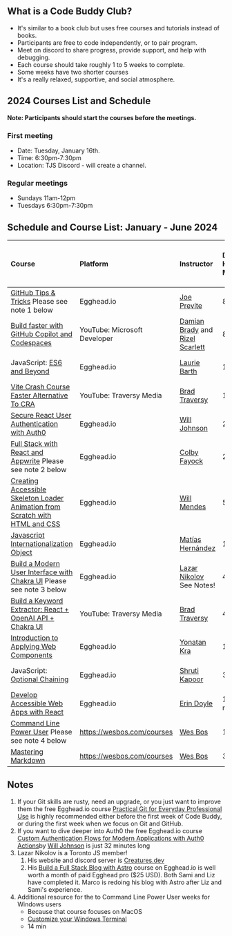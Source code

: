 ## What is a Code Buddy Club?

- It's similar to a book club but uses free courses and tutorials instead of books.
- Participants are free to code independently, or to pair program.
- Meet on discord to share progress, provide support, and help with debugging.
- Each course should take roughly 1 to 5 weeks to complete.
- Some weeks have two shorter courses
- It's a really relaxed, supportive, and social atmosphere.
## 2024 Courses List and Schedule

**Note: Participants should start the courses before the meetings.**
### First meeting

- Date: Tuesday, January 16th.
- Time: 6:30pm-7:30pm 
- Location: TJS Discord - will create a channel.
### Regular meetings

- Sundays 11am-12pm
- Tuesdays 6:30pm-7:30pm 
## Schedule and Course List: January - June 2024

| Course | Platform | Instructor | Duration: Hours / Minutes | Number of Lessons/Video | Proposed Duration for Buddy Club | Week(s) of the Year | Dates (Monday - Sunday) |
| :--- | :--- | :--- | :--- | :--- | :---: | :---: | :---: |
| [GitHub Tips & Tricks](https://egghead.io/courses/github-tips-tricks-6fc4) Please see note 1 below| Egghead.io | [Joe Previte](https://egghead.io/q/resources-by-joe-previte)| 8 min | 10 lessons | 01 Week | 03 to 03 | Jan 15 to Jan 21 |
| [Build faster with GitHub Copilot and Codespaces](https://youtu.be/Lseaqxg8NaY?si=qblR8Am2hJlhcn0Q) | YouTube: Microsoft Developer | [Damian Brady](https://www.linkedin.com/in/damianbrady/) and [Rizel Scarlett](https://www.linkedin.com/in/rizel-bobb-semple/) | 8 min | 10 lessons | 01 Week | 03 to 03 | Jan 15 to Jan 21 |
| JavaScript: [ES6 and Beyond](https://egghead.io/courses/es6-and-beyond-9922)| Egghead.io | [Laurie Barth](https://egghead.io/q/resources-by-laurie-barth) | 11 min | 6 lessons | 01 Week | 04 to 04 | Jan 22 to Jan 28 |
| [Vite Crash Course Faster Alternative To CRA](https://www.youtube.com/watch?v=89NJdbYTgJ8&t=2s) | YouTube: Traversy Media | [Brad Traversy](https://www.linkedin.com/in/bradtraversy/) | 16 min | 1 video | 01 Week | 04 to 04 | Jan 22 to Jan 28 | 
| [Secure React User Authentication with Auth0](https://egghead.io/courses/secure-react-user-authentication-with-auth0-5e17e718) | Egghead.io | [Will Johnson](https://egghead.io/q/resources-by-will-johnson) | 24 min | 9 lessons | 01 Week | 05 to 05 | Jan 29 to Feb 04 |
| [Full Stack with React and Appwrite](https://egghead.io/courses/full-stack-with-react-and-appwrite-e1e46f61) Please see note 2 below | Egghead.io | [Colby Fayock](https://egghead.io/q/resources-by-colby-fayock) | 2h 11m | 15 lessons | 05 Weeks | 06 to 11 | Feb 05 to Mar 17 |
| [Creating Accessible Skeleton Loader Animation from Scratch with HTML and CSS](https://egghead.io/courses/creating-accessible-skeleton-loader-animation-from-scratch-with-html-and-css-4b3d6427) | Egghead.io | [Will Mendes](https://egghead.io/q/resources-by-will-mendes) | 5 min | 3 lessons | 01 Week | 12 to 12 | Mar 18 to Mar 24 |
| [Javascript Internationalization Object](https://egghead.io/courses/javascript-internationalization-object-b62d898e) |Egghead.io | [Matías Hernández](https://egghead.io/q/resources-by-matias-hernandez) | 11 min | 5 lessons | 01 Week | 12 to 12 | Mar 18 to Mar 24  
| [Build a Modern User Interface with Chakra UI](https://egghead.io/courses/build-a-modern-user-interface-with-chakra-ui-fac68106) Please see note 3 below| Egghead.io | [Lazar Nikolov](https://egghead.io/q/resources-by-lazar-nikolov) See Notes! | 42 min | 9 lessons | 02 Weeks |  13 to 14 | Mar 25 to Apr 07 |
| [Build a Keyword Extractor: React + OpenAI API + Chakra UI](https://youtu.be/jJNPPP2YEdM?si=FT7l6K41OIj76Ubr)| YouTube: Traversy Media | [Brad Traversy](https://www.linkedin.com/in/bradtraversy/) | 48 min| 1 video | 02 Weeks | 15 to 16 | Apr 08 to Apr 21 |
| [Introduction to Applying Web Components](https://egghead.io/courses/web-components-f902) | Egghead.io | [Yonatan Kra](https://egghead.io/q/resources-by-yonatan-kra) | 17 min | 7 lessons | 1.5 Weeks |  17 to 18 | Apr 22 to May 05 |
| JavaScript: [Optional Chaining](https://egghead.io/courses/optional-chaining-f563)| Egghead.io | [Shruti Kapoor](https://egghead.io/q/resources-by-shruti-kapoor) | 3 min | 4 lessons | 01 Weeks |  18 to 18 | Apr 29 to May 05 |
| [Develop Accessible Web Apps with React](https://egghead.io/courses/develop-accessible-web-apps-with-react) | Egghead.io | [Erin Doyle](https://egghead.io/q/resources-by-erin-doyle) | 1h 32 min | 28 lessons | 04 Weeks |  19 to 23 | May 06 to June 09 |
| [Command Line Power User](https://commandlinepoweruser.com/) Please see note 4 below| https://wesbos.com/courses | [Wes Bos](https://www.linkedin.com/in/wesbos/) | 1h | 11 lessons | 02 Weeks |  24 to 25 | Jun 10 to Jun 23 |
| [Mastering Markdown](https://masteringmarkdown.com/) | https://wesbos.com/courses | [Wes Bos](https://www.linkedin.com/in/wesbos/) | 34 min | 11 lessons | 01 Week |  26 to 26 | Jun 24 to Jul 01 |

## Notes

1. If your Git skills are rusty, need an upgrade, or you just want to improve them the free Egghead.io course [Practical Git for Everyday Professional Use](https://egghead.io/courses/practical-git-for-everyday-professional-use) is highly recommended either before the first week of Code Buddy, or during the first week when we focus on Git and GitHub.
2. If you want to dive deeper into Auth0 the free Egghead.io course [Custom Authentication Flows for Modern Applications with Auth0 Actions](https://egghead.io/courses/custom-authentication-flows-for-modern-applications-with-auth0-actions-c51aa3bc)by [Will Johnson](https://egghead.io/q/resources-by-will-johnson) is just 32 minutes long
3. Lazar Nikolov is a Toronto JS member! 
	1. His website and discord server is [Creatures.dev](https://creatures.dev)
	2. His [Build a Full Stack Blog with Astro](https://egghead.io/courses/build-a-full-stack-blog-with-astro-7ffcf9ec) course on Egghead.io is well worth a month of paid Egghead pro ($25 USD). Both Sami and Liz have completed it. Marco is redoing his blog with Astro after Liz and Sami's experience.
4. Additional resource for the to Command Line Power User weeks for Windows users
	- Because that course focuses on MacOS
	- [Customize your Windows Terminal](https://youtu.be/K-hby0Op1dM?si=8gqzYZwZRI1kVgA1)
	- 14 min